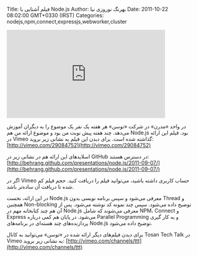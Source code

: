 Title: فیلم آشنایی با Node.js
Author: بهرنگ نوروزی نیا
Date: 2011-10-22 08:02:00 GMT+0330 (IRST)
Categories: nodejs,npm,connect,expressjs,webworker,cluster

<iframe src="http://player.vimeo.com/video/29084752?title=0&amp;byline=0&amp;portrait=0" width="432" height="240" frameborder="0" webkitAllowFullScreen allowFullScreen></iframe>

در واحد «مدرن» در شرکت «توسن» هر هفته یک نفر یک موضوع را به دیگران آموزش می‌دهد. چند هفته پیش نوبت من بود و موضوع ارائه من هم Node.js بود. فیلم این ارائه در Vimeo گذاشته شده است. برای دیدن این فیلم به نشانی زیر بروید: [http://vimeo.com/29084752](http://vimeo.com/29084752)

اسلایدهای این ارائه هم در نشانی زیر در GitHub در دسترس هستند: [http://behrang.github.com/presentations/node.js/2011-09-07/](http://behrang.github.com/presentations/node.js/2011-09-07/)

اگر در Vimeo حساب کاربری داشته باشید، می‌توانید فیلم را دریافت کنید. حجم فیلم کم شده تا دریافت آن ساده‌تر باشد.

در این ارائه، نخست Node.js معرفی می‌شود و سپس برنامه نویسی بدون Thread و همچنین Non-blocking توضیح داده می‌شود. سپس چند نمونه کد نوشته می‌شود. پس از آن هم چند کتابخانه مهم در Node.js معرفی می‌شوند که شامل NPM، Connect و Express می‌شود. در پایان هم کمی درباره Parallel Programming و به کار گیری پردازنده‌های چند هسته‌ای در برنامه‌های Node.js توضیح داده می‌شود.

برای دیدن فیلم‌های دیگر ارائه شده در «توسن» می‌توانید به کانال Tosan Tech Talk در Vimeo به نشانی زیر بروید: [http://vimeo.com/channels/ttt](http://vimeo.com/channels/ttt)
